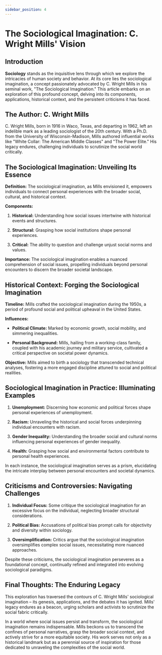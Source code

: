 ```yaml
---
sidebar_position: 4
---
```

# The Sociological Imagination: C. Wright Mills' Vision

## Introduction

**Sociology** stands as the inquisitive lens through which we explore the intricacies of human society and behavior. At its core lies the sociological imagination, a concept passionately advocated by C. Wright Mills in his seminal work, "The Sociological Imagination." This article embarks on an exploration of this profound concept, delving into its components, applications, historical context, and the persistent criticisms it has faced.

## The Author: C. Wright Mills

C. Wright Mills, born in 1916 in Waco, Texas, and departing in 1962, left an indelible mark as a leading sociologist of the 20th century. With a Ph.D. from the University of Wisconsin-Madison, Mills authored influential works like "White Collar: The American Middle Classes" and "The Power Elite." His legacy endures, challenging individuals to scrutinize the social world critically.

## The Sociological Imagination: Unveiling Its Essence

**Definition:** The sociological imagination, as Mills envisioned it, empowers individuals to connect personal experiences with the broader social, cultural, and historical context.

**Components:**
1. **Historical:** Understanding how social issues intertwine with historical events and structures.
  
2. **Structural:** Grasping how social institutions shape personal experiences.
  
3. **Critical:** The ability to question and challenge unjust social norms and values.

**Importance:** The sociological imagination enables a nuanced comprehension of social issues, propelling individuals beyond personal encounters to discern the broader societal landscape.

## Historical Context: Forging the Sociological Imagination

**Timeline:** Mills crafted the sociological imagination during the 1950s, a period of profound social and political upheaval in the United States.

**Influences:**
- **Political Climate:** Marked by economic growth, social mobility, and simmering inequalities.
  
- **Personal Background:** Mills, hailing from a working-class family, coupled with his academic journey and military service, cultivated a critical perspective on societal power dynamics.

**Objective:** Mills aimed to birth a sociology that transcended technical analyses, fostering a more engaged discipline attuned to social and political realities.

## Sociological Imagination in Practice: Illuminating Examples

1. **Unemployment:** Discerning how economic and political forces shape personal experiences of unemployment.
  
2. **Racism:** Unraveling the historical and social forces underpinning individual encounters with racism.
  
3. **Gender Inequality:** Understanding the broader social and cultural norms influencing personal experiences of gender inequality.
  
4. **Health:** Grasping how social and environmental factors contribute to personal health experiences.

In each instance, the sociological imagination serves as a prism, elucidating the intricate interplay between personal encounters and societal dynamics.

## Criticisms and Controversies: Navigating Challenges

1. **Individual Focus:** Some critique the sociological imagination for an excessive focus on the individual, neglecting broader structural considerations.
  
2. **Political Bias:** Accusations of political bias prompt calls for objectivity and diversity within sociology.
  
3. **Oversimplification:** Critics argue that the sociological imagination oversimplifies complex social issues, necessitating more nuanced approaches.

Despite these criticisms, the sociological imagination perseveres as a foundational concept, continually refined and integrated into evolving sociological paradigms.

## Final Thoughts: The Enduring Legacy

This exploration has traversed the contours of C. Wright Mills' sociological imagination – its genesis, applications, and the debates it has ignited. Mills' legacy endures as a beacon, urging scholars and activists to scrutinize the social fabric critically.

In a world where social issues persist and transform, the sociological imagination remains indispensable. Mills beckons us to transcend the confines of personal narratives, grasp the broader social context, and actively strive for a more equitable society. His work serves not only as a historical landmark but as a perennial source of inspiration for those dedicated to unraveling the complexities of the social world.

